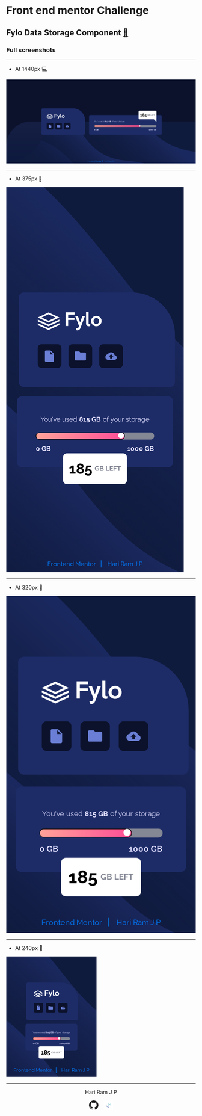 # Front end mentor Challenge

## Fylo Data Storage Component [:link:][link]

### Full screenshots

---

- At 1440px :computer:

![At 1440px][at1440px]

---

- At 375px :iphone:

![At 375px][at375px]

---

- At 320px :iphone:

![At 320px][at320px]

---

- At 240px :iphone:

![At 240px][at240px]

---

<!-- HTML content -->

<p style="text-align: center;">Hari Ram J P</p>
<p style="text-align: center;"><a href="https://github.com/hariramjp777" title="GitHub"><img src="./assets/images/github-icon.png"style="margin-right: 10px;width: 25px;"></a>
<a href="https://www.frontendmentor.io/profile/hariramjp777" title="Frontend mentor">
<img src="./assets/images/favicon-32x32.png" style="width: 25px;"></a></p>

[link]: https://hariramjp777.github.io "Live Site"
[at1440px]: ./assets/designs/at1440px.png "At 1440px"
[at375px]: ./assets/designs/at375px.png "At 375px"
[at320px]: ./assets/designs/at320px.png "At 320px"
[at240px]: ./assets/designs/at240px.png "At 240px"
